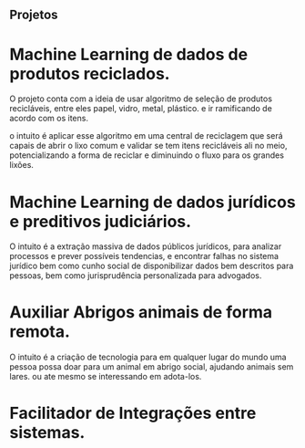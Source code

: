 ## Projetos

# Machine Learning de dados de produtos reciclados.

O projeto conta com a ideia de usar algoritmo de seleção de produtos recicláveis, entre eles papel, vidro, metal, plástico. e ir ramificando de acordo com os itens.

o intuito é aplicar esse algoritmo em uma central de reciclagem que será capais de abrir o lixo comum e validar se tem itens recicláveis ali no meio, potencializando a forma de reciclar e diminuindo o fluxo para os grandes lixões. 

# Machine Learning de dados jurídicos e preditivos judiciários.
O intuito é a extração massiva de dados públicos jurídicos, para analizar processos e prever possíveis tendencias, e encontrar falhas no sistema jurídico bem como cunho social de disponibilizar dados bem descritos para pessoas, bem como jurisprudência personalizada para advogados.

# Auxiliar Abrigos animais de forma remota.

O intuito é a criação de tecnologia para em qualquer lugar do mundo uma pessoa possa doar para um animal em abrigo social, ajudando animais sem lares. ou ate mesmo se interessando em adota-los.

# Facilitador de Integrações entre sistemas.



